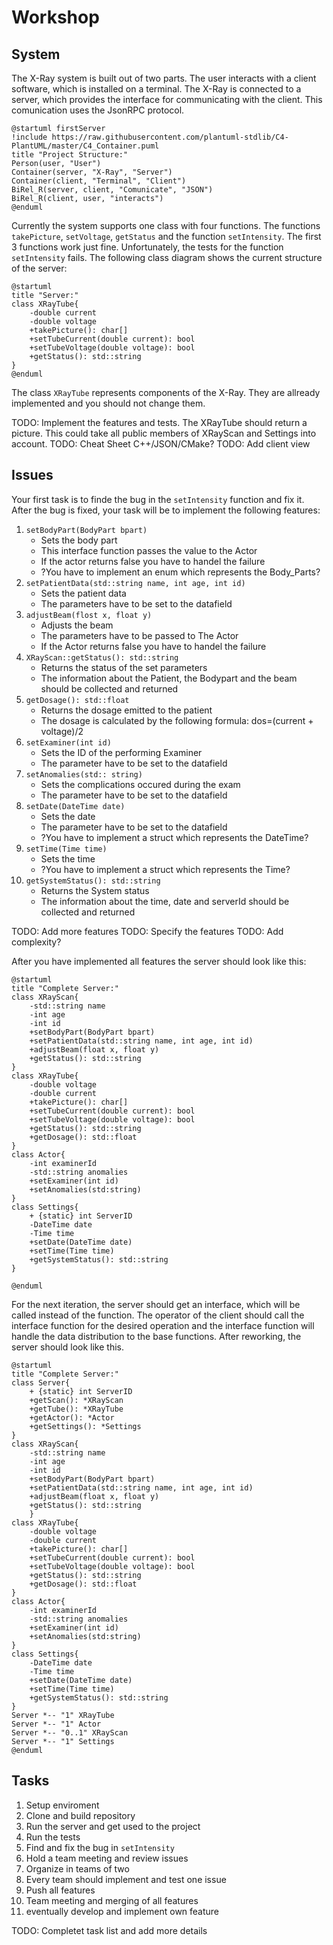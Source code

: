 # Workshop

## System

The X-Ray system is built out of two parts. The user interacts with a client software, which is installed on a terminal. The X-Ray is connected to a server, which provides the interface for communicating with the client. This comunication uses the JsonRPC protocol.

```plantuml
@startuml firstServer
!include https://raw.githubusercontent.com/plantuml-stdlib/C4-PlantUML/master/C4_Container.puml
title "Project Structure:"
Person(user, "User")
Container(server, "X-Ray", "Server")
Container(client, "Terminal", "Client")
BiRel_R(server, client, "Comunicate", "JSON")
BiRel_R(client, user, "interacts")
@enduml
```

Currently the system supports one class with four functions. The functions `takePicture`, `setVoltage`, `getStatus` and the function `setIntensity`. The first 3 functions work just fine. Unfortunately, the tests for the function `setIntensity` fails. The following class diagram shows the current structure of the server:

```plantuml
@startuml
title "Server:"
class XRayTube{
    -double current
    -double voltage
    +takePicture(): char[]
    +setTubeCurrent(double current): bool
    +setTubeVoltage(double voltage): bool
    +getStatus(): std::string
}
@enduml
```

The class `XRayTube` represents components of the X-Ray. They are allready implemented and you should not change them.

TODO: Implement the features and tests. The XRayTube should return a picture. This could take all public members of XRayScan and Settings into account.
TODO: Cheat Sheet C++/JSON/CMake?
TODO: Add client view

## Issues

Your first task is to finde the bug in the `setIntensity` function and fix it.
After the bug is fixed, your task will be to implement the following features:

1. `setBodyPart(BodyPart bpart)`
    * Sets the body part
    * This interface function passes the value to the Actor
    * If the actor returns false you have to handel the failure
    * ?You have to implement an enum which represents the Body_Parts?
2. `setPatientData(std::string name, int age, int id)`
    * Sets the patient data
    * The parameters have to be set to the datafield
3. `adjustBeam(flost x, float y)`
    * Adjusts the beam
    * The parameters have to be passed to The Actor
    * If the Actor returns false you have to handel the failure
4. `XRayScan::getStatus(): std::string`
    * Returns the status of the set parameters
    * The information about the Patient, the Bodypart and the beam should be collected and    returned
5. `getDosage(): std::float`
    * Returns the dosage emitted to the patient
    * The dosage is calculated by the following formula: dos=(current + voltage)/2
6. `setExaminer(int id)`
    * Sets the ID of the performing Examiner
    * The parameter have to be set to the datafield
7. `setAnomalies(std:: string)`
    * Sets the complications occured during the exam
    * The parameter have to be set to the datafield
8. `setDate(DateTime date)`
    * Sets the date
    * The parameter have to be set to the datafield
    * ?You have to implement a struct which represents the DateTime?
9. `setTime(Time time)`
    * Sets the time
    * ?You have to implement a struct which represents the Time?
10. `getSystemStatus(): std::string`
    * Returns the System status
    * The information about the time, date and serverId should be collected and returned

TODO: Add more features
TODO: Specify the features
TODO: Add complexity?

After you have implemented all features the server should look like this:

```puml
@startuml
title "Complete Server:"
class XRayScan{
    -std::string name
    -int age
    -int id
    +setBodyPart(BodyPart bpart)
    +setPatientData(std::string name, int age, int id)
    +adjustBeam(float x, float y)
    +getStatus(): std::string 
}
class XRayTube{
    -double voltage
    -double current
    +takePicture(): char[]
    +setTubeCurrent(double current): bool
    +setTubeVoltage(double voltage): bool
    +getStatus(): std::string
    +getDosage(): std::float
}
class Actor{
    -int examinerId
    -std::string anomalies
    +setExaminer(int id)
    +setAnomalies(std:string)
}
class Settings{
    + {static} int ServerID
    -DateTime date
    -Time time
    +setDate(DateTime date)
    +setTime(Time time)
    +getSystemStatus(): std::string
}

@enduml
```

For the next iteration, the server should get an interface, which will be called instead of the function. The operator of the client should call the interface function for the desired operation and the interface function will handle the data distribution to the base functions.
After reworking, the server should look like this.

```puml
@startuml
title "Complete Server:"
class Server{
    + {static} int ServerID
    +getScan(): *XRayScan
    +getTube(): *XRayTube
    +getActor(): *Actor
    +getSettings(): *Settings
}
class XRayScan{
    -std::string name
    -int age
    -int id
    +setBodyPart(BodyPart bpart)
    +setPatientData(std::string name, int age, int id)
    +adjustBeam(float x, float y)
    +getStatus(): std::string
    }
class XRayTube{
    -double voltage
    -double current
    +takePicture(): char[]
    +setTubeCurrent(double current): bool
    +setTubeVoltage(double voltage): bool
    +getStatus(): std::string    
    +getDosage(): std::float
}
class Actor{
    -int examinerId
    -std::string anomalies
    +setExaminer(int id)
    +setAnomalies(std:string)
}
class Settings{
    -DateTime date
    -Time time
    +setDate(DateTime date)
    +setTime(Time time)
    +getSystemStatus(): std::string
}
Server *-- "1" XRayTube
Server *-- "1" Actor
Server *-- "0..1" XRayScan
Server *-- "1" Settings
@enduml
```
## Tasks

1. Setup enviroment
1. Clone and build repository
1. Run the server and get used to the project
1. Run the tests
1. Find and fix the bug in `setIntensity`
1. Hold a team meeting and review issues
1. Organize in teams of two
1. Every team should implement and test one issue
1. Push all features
1. Team meeting and merging of all features
1. eventually develop and implement own feature

TODO: Completet task list and add more details
